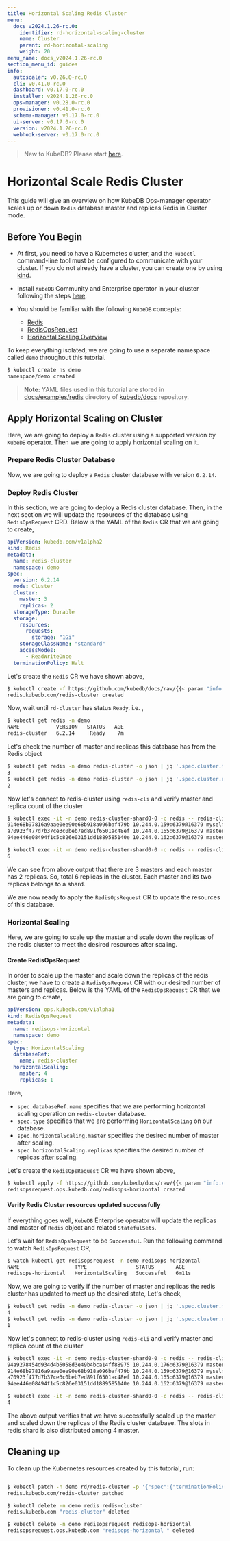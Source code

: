 ```yaml
---
title: Horizontal Scaling Redis Cluster
menu:
  docs_v2024.1.26-rc.0:
    identifier: rd-horizontal-scaling-cluster
    name: Cluster
    parent: rd-horizontal-scaling
    weight: 20
menu_name: docs_v2024.1.26-rc.0
section_menu_id: guides
info:
  autoscaler: v0.26.0-rc.0
  cli: v0.41.0-rc.0
  dashboard: v0.17.0-rc.0
  installer: v2024.1.26-rc.0
  ops-manager: v0.28.0-rc.0
  provisioner: v0.41.0-rc.0
  schema-manager: v0.17.0-rc.0
  ui-server: v0.17.0-rc.0
  version: v2024.1.26-rc.0
  webhook-server: v0.17.0-rc.0
---
```


> New to KubeDB? Please start [here](/docs/v2024.1.26-rc.0/README).

# Horizontal Scale Redis Cluster

This guide will give an overview on how KubeDB Ops-manager operator scales up or down `Redis` database master and replicas Redis in Cluster mode.


## Before You Begin

- At first, you need to have a Kubernetes cluster, and the `kubectl` command-line tool must be configured to communicate with your cluster. If you do not already have a cluster, you can create one by using [kind](https://kind.sigs.k8s.io/docs/user/quick-start/).

- Install `KubeDB` Community and Enterprise operator in your cluster following the steps [here](/docs/v2024.1.26-rc.0/setup/README).

- You should be familiar with the following `KubeDB` concepts:
  - [Redis](/docs/v2024.1.26-rc.0/guides/redis/concepts/redis)
  - [RedisOpsRequest](/docs/v2024.1.26-rc.0/guides/redis/concepts/redisopsrequest)
  - [Horizontal Scaling Overview](/docs/v2024.1.26-rc.0/guides/redis/scaling/horizontal-scaling/overview)

To keep everything isolated, we are going to use a separate namespace called `demo` throughout this tutorial.

```bash
$ kubectl create ns demo
namespace/demo created
```

> **Note:** YAML files used in this tutorial are stored in [docs/examples/redis](/docs/v2024.1.26-rc.0/examples/redis) directory of [kubedb/docs](https://github.com/kubedb/docs) repository.

## Apply Horizontal Scaling on Cluster

Here, we are going to deploy a `Redis` cluster using a supported version by `KubeDB` operator. Then we are going to apply horizontal scaling on it.

### Prepare Redis Cluster Database

Now, we are going to deploy a `Redis` cluster database with version `6.2.14`.

### Deploy Redis Cluster 

In this section, we are going to deploy a Redis cluster database. Then, in the next section we will update the resources of the database using `RedisOpsRequest` CRD. Below is the YAML of the `Redis` CR that we are going to create,

```yaml
apiVersion: kubedb.com/v1alpha2
kind: Redis
metadata:
  name: redis-cluster
  namespace: demo
spec:
  version: 6.2.14
  mode: Cluster
  cluster:
    master: 3
    replicas: 2
  storageType: Durable
  storage:
    resources:
      requests:
        storage: "1Gi"
    storageClassName: "standard"
    accessModes:
      - ReadWriteOnce
  terminationPolicy: Halt
```

Let's create the `Redis` CR we have shown above, 

```bash
$ kubectl create -f https://github.com/kubedb/docs/raw/{{< param "info.version" >}}/docs/examples/redis/scaling/horizontal-scaling/rd-cluster.yaml
redis.kubedb.com/redis-cluster created
```

Now, wait until `rd-cluster` has status `Ready`. i.e. ,

```bash
$ kubectl get redis -n demo
NAME            VERSION   STATUS   AGE
redis-cluster   6.2.14     Ready    7m
```

Let's check the number of master and replicas this database has from the Redis object

```bash
$ kubectl get redis -n demo redis-cluster -o json | jq '.spec.cluster.master'
3
$ kubectl get redis -n demo redis-cluster -o json | jq '.spec.cluster.replicas'
2
```

Now let's connect to redis-cluster using `redis-cli` and verify master and replica count of the cluster
```bash
$ kubectl exec -it -n demo redis-cluster-shard0-0 -c redis -- redis-cli -c cluster nodes | grep master
914e68b97816a9aae0ee90e68b918a096baf479b 10.244.0.159:6379@16379 myself,master - 0 1675770134000 1 connected 0-5460
a70923f477d7b37ce3c0beb7ed891f6501ac48ef 10.244.0.165:6379@16379 master - 0 1675770134111 3 connected 10923-16383
94ee446e08494f1c5c826e03151dd1889585140e 10.244.0.162:6379@16379 master - 0 1675770134813 2 connected 5461-10922

$ kubectl exec -it -n demo redis-cluster-shard0-0 -c redis -- redis-cli -c cluster nodes | grep slave | wc -l
6
```

We can see from above output that there are 3 masters and each master has 2 replicas. So, total 6 replicas in the cluster. Each master and its two replicas belongs to a shard.

We are now ready to apply the `RedisOpsRequest` CR to update the resources of this database.

### Horizontal Scaling

Here, we are going to scale up the master and scale down the replicas of the redis cluster to meet the desired resources after scaling.

#### Create RedisOpsRequest

In order to  scale up the master and scale down the replicas of the redis cluster, we have to create a `RedisOpsRequest` CR with our desired number of masters and replicas. Below is the YAML of the `RedisOpsRequest` CR that we are going to create,

```yaml
apiVersion: ops.kubedb.com/v1alpha1
kind: RedisOpsRequest
metadata:
  name: redisops-horizontal
  namespace: demo
spec:
  type: HorizontalScaling
  databaseRef:
    name: redis-cluster
  horizontalScaling:
    master: 4
    replicas: 1
```

Here,

- `spec.databaseRef.name` specifies that we are performing horizontal scaling operation on `redis-cluster` database.
- `spec.type` specifies that we are performing `HorizontalScaling` on our database.
- `spec.horizontalScaling.master` specifies the desired number of master after scaling.
- `spec.horizontalScaling.replicas` specifies the desired number of replicas after scaling.

Let's create the `RedisOpsRequest` CR we have shown above,

```bash
$ kubectl apply -f https://github.com/kubedb/docs/raw/{{< param "info.version" >}}/docs/examples/redis/scaling/horizontal-scaling/horizontal-cluster.yaml
redisopsrequest.ops.kubedb.com/redisops-horizontal created
```

#### Verify Redis Cluster resources updated successfully 

If everything goes well, `KubeDB` Enterprise operator will update the replicas and master of `Redis` object and related `StatefulSets`.

Let's wait for `RedisOpsRequest` to be `Successful`.  Run the following command to watch `RedisOpsRequest` CR,

```bash
$ watch kubectl get redisopsrequest -n demo redisops-horizontal
NAME                  TYPE                STATUS       AGE
redisops-horizontal   HorizontalScaling   Successful   6m11s
```

Now, we are going to verify if the number of master and replicas the redis cluster has updated to meet up the desired state, Let's check,

```bash
$ kubectl get redis -n demo redis-cluster -o json | jq '.spec.cluster.master'
4
$ kubectl get redis -n demo redis-cluster -o json | jq '.spec.cluster.replicas'
1
```

Now let's connect to redis-cluster using `redis-cli` and verify master and replica count of the cluster
```bash
$ kubectl exec -it -n demo redis-cluster-shard0-0 -c redis -- redis-cli -c cluster nodes | grep master
94a9278454d934d4b5058d3e49b4bca14ff88975 10.244.0.176:6379@16379 master - 0 1675770403000 6 connected 0-1364 5461-6826 10923-12287
914e68b97816a9aae0ee90e68b918a096baf479b 10.244.0.159:6379@16379 myself,master - 0 1675770403000 1 connected 1365-5460
a70923f477d7b37ce3c0beb7ed891f6501ac48ef 10.244.0.165:6379@16379 master - 0 1675770404571 3 connected 12288-16383
94ee446e08494f1c5c826e03151dd1889585140e 10.244.0.162:6379@16379 master - 0 1675770403667 2 connected 6827-10922

$ kubectl exec -it -n demo redis-cluster-shard0-0 -c redis -- redis-cli -c cluster nodes | grep slave | wc -l
4
```

The above output verifies that we have successfully scaled up the master and scaled down the replicas of the Redis cluster database. The slots in redis shard 
is also distributed among 4 master.

## Cleaning up

To clean up the Kubernetes resources created by this tutorial, run:

```bash

$ kubectl patch -n demo rd/redis-cluster -p '{"spec":{"terminationPolicy":"WipeOut"}}' --type="merge"
redis.kubedb.com/redis-cluster patched

$ kubectl delete -n demo redis redis-cluster
redis.kubedb.com "redis-cluster" deleted

$ kubectl delete -n demo redisopsrequest redisops-horizontal 
redisopsrequest.ops.kubedb.com "redisops-horizontal " deleted
```